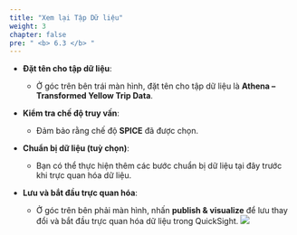 ```yaml
---
title: "Xem lại Tập Dữ liệu"
weight: 3
chapter: false
pre: " <b> 6.3 </b> "
---
```


- **Đặt tên cho tập dữ liệu**:
  - Ở góc trên bên trái màn hình, đặt tên cho tập dữ liệu là **Athena – Transformed Yellow Trip Data**.

- **Kiểm tra chế độ truy vấn**:
  - Đảm bảo rằng chế độ **SPICE** đã được chọn.

- **Chuẩn bị dữ liệu (tuỳ chọn)**:
  - Bạn có thể thực hiện thêm các bước chuẩn bị dữ liệu tại đây trước khi trực quan hóa dữ liệu.

- **Lưu và bắt đầu trực quan hóa**:
  - Ở góc trên bên phải màn hình, nhấn **publish & visualize** để lưu thay đổi và bắt đầu trực quan hóa dữ liệu trong QuickSight.
![](../../../images/6.visualize/12.png)
